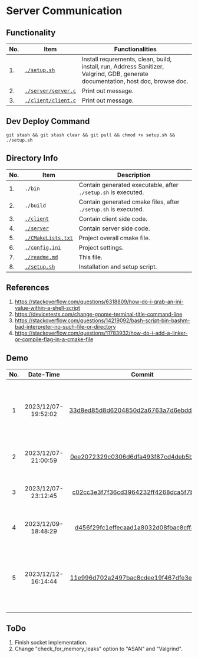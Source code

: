 # Server Communication

## Functionality

| No. | Item                                         | Functionalities                                                                                                                  |
| --- | -------------------------------------------- | -------------------------------------------------------------------------------------------------------------------------------- |
| 1.  | [```./setup.sh```](./setup.sh)               | Install requrements, clean, build, install, run, Address Sanitizer, Valgrind, GDB, generate documentation, host doc, browse doc. |
| 2.  | [```./server/server.c```](./server/server.c) | Print out message.                                                                                                               |
| 3.  | [```./client/client.c```](./client/client.c) | Print out message.                                                                                                               |

## Dev Deploy Command

```
git stash && git stash clear && git pull && chmod +x setup.sh && ./setup.sh
```

## Directory Info

| No. | Item                                       | Description                                                        |
| --- | ------------------------------------------ | ------------------------------------------------------------------ |
| 1.  | ```./bin```                                | Contain generated executable, after ```./setup.sh``` is executed.  |
| 2.  | ```./build```                              | Contain generated cmake files, after ```./setup.sh``` is executed. |
| 3.  | [```./client```](./client/)                | Contain client side code.                                          |
| 4.  | [```./server```](./server/)                | Contain server side code.                                          |
| 5.  | [```./CMakeLists.txt```](./CMakeLists.txt) | Project overall cmake file.                                        |
| 6.  | [```./config.ini```](./config.ini)         | Project settings.                                                  |
| 7.  | [```./readme.md```](./readme.md)           | This file.                                                         |
| 8.  | [```./setup.sh```](./setup.sh)             | Installation and setup script.                                     |

## References

1. <https://stackoverflow.com/questions/6318809/how-do-i-grab-an-ini-value-within-a-shell-script>
2. <https://devicetests.com/change-gnome-terminal-title-command-line>
3. <https://stackoverflow.com/questions/14219092/bash-script-bin-bashm-bad-interpreter-no-such-file-or-directory>
4. <https://stackoverflow.com/questions/11783932/how-do-i-add-a-linker-or-compile-flag-in-a-cmake-file>

## Demo

| No. |      Date-Time      |                                                                             Commit                                                                              | Detail                                                              |           Demo Video           |
| :-: | :-----------------: | :-------------------------------------------------------------------------------------------------------------------------------------------------------------: | ------------------------------------------------------------------- | :----------------------------: |
|  1  | 2023/12/07-19:52:02 | [33d8ed85d8d6204850d2a6763a7d6ebddee37fc3](https://github.com/CYCU-AIoT-System-Lab/TPM_Sharing_Scheme/tree/33d8ed85d8d6204850d2a6763a7d6ebddee37fc3/socket_com) | Script add func: install req, clean, build, install, run.           | <https://youtu.be/8Zay1Opzdgk> |
|  2  | 2023/12/07-21:00:59 | [0ee2072329c0306d6dfa493f87cd4deb5bc3e8c2](https://github.com/CYCU-AIoT-System-Lab/TPM_Sharing_Scheme/tree/0ee2072329c0306d6dfa493f87cd4deb5bc3e8c2/socket_com) | Script adjust launch order.                                         | <https://youtu.be/zTvb3QRjuMI> |
|  3  | 2023/12/07-23:12:45 | [c02cc3e3f7f36cd3964232ff4268dca5f7b374ed](https://github.com/CYCU-AIoT-System-Lab/TPM_Sharing_Scheme/tree/c02cc3e3f7f36cd3964232ff4268dca5f7b374ed/socket_com) | Script add func: doc, host, browse.                                 | <https://youtu.be/hjNEifu7EuQ> |
|  4  | 2023/12/09-18:48:29 | [d456f29fc1effecaad1a8032d08fbac8cff3d46d](https://github.com/CYCU-AIoT-System-Lab/TPM_Sharing_Scheme/tree/d456f29fc1effecaad1a8032d08fbac8cff3d46d/socket_com) | Script add func: mem leak check.                                    | <https://youtu.be/mfSQhBRE4bI> |
|  5  | 2023/12/12-16:14:44 | [11e996d702a2497bac8cdee19f467dfe3e3b5180](https://github.com/CYCU-AIoT-System-Lab/TPM_Sharing_Scheme/tree/11e996d702a2497bac8cdee19f467dfe3e3b5180/socket_com) | Script add func: options for program checking, ASAN, Valgrind, GDB. | <https://youtu.be/Vd62zc_kahs> |

## ToDo

1. Finish socket implementation.
2. Change "check_for_memory_leaks" option to "ASAN" and "Valgrind".
